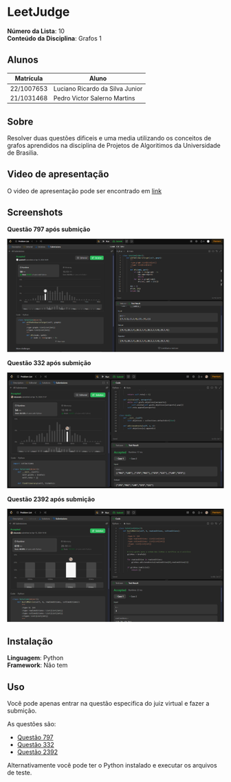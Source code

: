 # LeetJudge

**Número da Lista**: 10<br>
**Conteúdo da Disciplina**: Grafos 1<br>

## Alunos
| Matrícula  | Aluno                           |
| ---------- | ------------------------------- |
| 22/1007653 | Luciano Ricardo da Silva Junior |
| 21/1031468 | Pedro Victor Salerno Martins    |

## Sobre 
Resolver duas questões dificeis e uma media utilizando os conceitos de grafos aprendidos na disciplina de Projetos de Algoritimos da Universidade de Brasilia.

## Video de apresentação
O video de apresentação pode ser encontrado em [link](video.mp4)

## Screenshots

**Questão 797 após submição**

![img797](assets/img797.png)


**Questão 332 após submição**

![img](assets/img332.png)

**Questão 2392 após submição**

![img](assets/img2392.png)

## Instalação

**Linguagem**: Python<br>
**Framework**: Não tem<br>

## Uso

Você pode apenas entrar na questão especifica do juiz virtual e fazer a submição.

As questões são:

- [Questão 797](https://leetcode.com/problems/all-paths-from-source-to-target/description/)
- [Questão 332](https://leetcode.com/problems/reconstruct-itinerary/description/)
- [Questão 2392](https://leetcode.com/problems/build-a-matrix-with-conditions/)

Alternativamente você pode ter o Python instalado e executar os arquivos de teste.